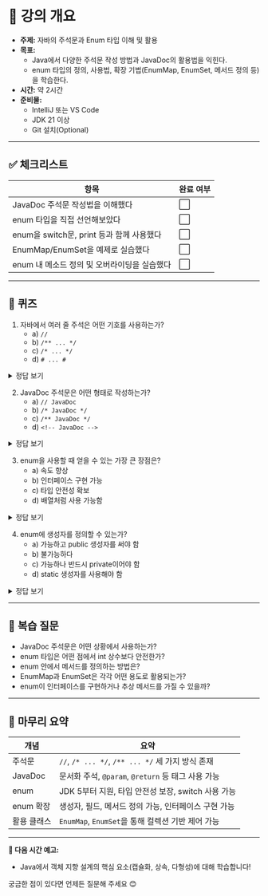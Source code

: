 # 🎯 강의 개요

- **주제:** 자바의 주석문과 Enum 타입 이해 및 활용
- **목표:**
  - Java에서 다양한 주석문 작성 방법과 JavaDoc의 활용법을 익힌다.
  - enum 타입의 정의, 사용법, 확장 기법(EnumMap, EnumSet, 메서드 정의 등)을 학습한다.
- **시간:** 약 2시간
- **준비물:**
  - IntelliJ 또는 VS Code
  - JDK 21 이상
  - Git 설치(Optional)

---

## ✅ 체크리스트

| 항목                                         | 완료 여부 |
| -------------------------------------------- | --------- |
| JavaDoc 주석문 작성법을 이해했다             | ⬜        |
| enum 타입을 직접 선언해보았다                | ⬜        |
| enum을 switch문, print 등과 함께 사용했다    | ⬜        |
| EnumMap/EnumSet을 예제로 실습했다            | ⬜        |
| enum 내 메소드 정의 및 오버라이딩을 실습했다 | ⬜        |

---

## 🧪 퀴즈

1. 자바에서 여러 줄 주석은 어떤 기호를 사용하는가?
   - a) `//`
   - b) `/** ... */`
   - c) `/* ... */`
   - d) `# ... #`

<details><summary>정답 보기</summary>
정답: c) `/* ... */`
</details>

2. JavaDoc 주석문은 어떤 형태로 작성하는가?
   - a) `// JavaDoc`
   - b) `/* JavaDoc */`
   - c) `/** JavaDoc */`
   - d) `<!-- JavaDoc -->`

<details><summary>정답 보기</summary>
정답: c) `/** JavaDoc */`
</details>

3. enum을 사용할 때 얻을 수 있는 가장 큰 장점은?
   - a) 속도 향상
   - b) 인터페이스 구현 가능
   - c) 타입 안전성 확보
   - d) 배열처럼 사용 가능함

<details><summary>정답 보기</summary>
정답: c) 타입 안전성 확보
</details>

4. enum에 생성자를 정의할 수 있는가?
   - a) 가능하고 public 생성자를 써야 함
   - b) 불가능하다
   - c) 가능하나 반드시 private이어야 함
   - d) static 생성자를 사용해야 함

<details><summary>정답 보기</summary>
정답: c) 가능하나 반드시 private이어야 함
</details>

---

## 🔁 복습 질문

- JavaDoc 주석문은 어떤 상황에서 사용하는가?
- enum 타입은 어떤 점에서 int 상수보다 안전한가?
- enum 안에서 메서드를 정의하는 방법은?
- EnumMap과 EnumSet은 각각 어떤 용도로 활용되는가?
- enum이 인터페이스를 구현하거나 추상 메서드를 가질 수 있을까?

---

## 📌 마무리 요약

| 개념        | 요약                                                 |
| ----------- | ---------------------------------------------------- |
| 주석문      | `//`, `/* ... */`, `/** ... */` 세 가지 방식 존재    |
| JavaDoc     | 문서화 주석, `@param`, `@return` 등 태그 사용 가능   |
| enum        | JDK 5부터 지원, 타입 안전성 보장, switch 사용 가능   |
| enum 확장   | 생성자, 필드, 메서드 정의 가능, 인터페이스 구현 가능 |
| 활용 클래스 | `EnumMap`, `EnumSet`을 통해 컬렉션 기반 제어 가능    |

---

**🎉 다음 시간 예고:**

- Java에서 객체 지향 설계의 핵심 요소(캡슐화, 상속, 다형성)에 대해 학습합니다!

궁금한 점이 있다면 언제든 질문해 주세요 😊
